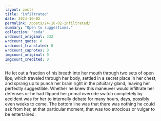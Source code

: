 ```yaml
---
layout: posts
title: "infiltrated"
date: 2024-10-02
permalink: /posts/24-10-02-infiltrated/
summary: "Open to suggestions."
collection: "coda"
wrdcount_original: 332
wrdcount_quote: 0
wrdcount_translated: 0
wrdcount_capnotes: 0
imgcount_original: 0
imgcount_credited: 0
---
```

He let out a fraction of his breath into her mouth through two sets of open lips, which traveled through her body, settled in a secret place in her chest, and sprang up to punch her brain right in the pituitary gland, leaving her perfectly suggestible. Whether he knew this maneuver would infiltrate her defenses or he had flipped her primal override switch completely by accident was for her to internally debate for many hours, days, possibly even weeks to come. The bottom line was that there was nothing he could ask from her, at that particular moment, that was too atrocious or vulgar to be entertained.
